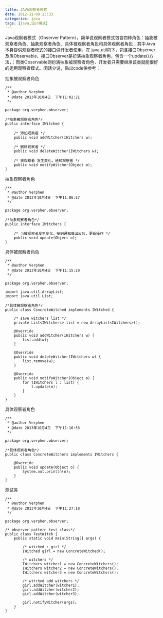 ```yaml
---
title: JAVA观察者模式
date: 2012-11-08 23:33
categories: java
tags: [java,设计模式]
---
```

Java观察者模式（Observer Pattern），简单说观察者模式包含四种角色：抽象被观察者角色、抽象观察者角色、具体被观察者角色和具体观察者角色；其中Java本身提供观察者模式的接口供开发者使用，在 java.util包下，包含接口Observer及类Observable，接口Observer是扮演抽象观察者角色，包含一个update()方法，；而类Observable则扮演抽象被观察者角色，开发者只需要继承该类就能很好的运用观察者模式。闲话少说，贴出code供参考：

抽象被观察者角色
<!--lang:java--> 
	/** 
	 * @author Verphen 
	 * @date 2013年10月4日  下午11:02:21 
	 */  
	  
	package org.verphen.observer;  
	  
	/*抽象被观察者角色*/  
	public interface IWitched {  
	  
	    /* 添加观察者 */  
	    public void addWitcher(IWitchers w);  
	  
	    /* 删除观察者 */  
	    public void deleteWitcher(IWitchers w);  
	  
	    /* 被观察者 发生变化，通知观察者 */  
	    public void notifyWitcher(Object o);  
	}  
抽象观察者角色
<!--lang:java-->
	/** 
	 * @author Verphen 
	 * @date 2013年10月4日  下午11:06:57 
	 */  
	  
	package org.verphen.observer;  
	  
	/*抽象观察者角色*/  
	public interface IWitchers {  
	  
	    /* 当被观察者发生变化，接到通知做出反应，更新操作 */  
	    public void update(Object o);  
	}  
具体被观察者角色
<!--lang:java-->
	/** 
	 * @author Verphen 
	 * @date 2013年10月4日  下午11:15:20 
	 */  
	  
	package org.verphen.observer;  
	  
	import java.util.ArrayList;  
	import java.util.List;  
	  
	/*具体被观察者角色*/  
	public class ConcreteWitched implements IWitched {  
	  
	    /* save witchers list */  
	    private List<IWitchers> list = new ArrayList<IWitchers>();  
	  
	    @Override  
	    public void addWitcher(IWitchers w) {  
	        list.add(w);  
	    }  
	  
	    @Override  
	    public void deleteWitcher(IWitchers w) {  
	        list.remove(w);  
	    }  
	  
	    @Override  
	    public void notifyWitcher(Object o) {  
	        for (IWitchers l : list) {  
	            l.update(o);  
	        }  
	    }  
	}  
具体观察者角色
<!--lang:java-->
	/** 
	 * @author Verphen 
	 * @date 2013年10月4日  下午11:16:56 
	 */  
	  
	package org.verphen.observer;  
	  
	/*具体观察者角色*/  
	public class ConcreteWitchers implements IWitchers {  
	  
	    @Override  
	    public void update(Object o) {  
	        System.out.println(o);  
	    }  
	}  
测试类
<!--lang:java-->
	/** 
	 * @author Verphen 
	 * @date 2013年10月4日  下午11:27:18 
	 */  
	  
	package org.verphen.observer;  
	  
	/* observer pattern test class*/  
	public class TestWitch {  
	    public static void main(String[] args) {  
	  
	        /* witched : girl */  
	        IWitched girl = new ConcreteWitched();  
	  
	        /* witchers */  
	        IWitchers witcher1 = new ConcreteWitchers();  
	        IWitchers witcher2 = new ConcreteWitchers();  
	        IWitchers witcher3 = new ConcreteWitchers();  
	  
	        /* witched add witchers */  
	        girl.addWitcher(witcher1);  
	        girl.addWitcher(witcher2);  
	        girl.addWitcher(witcher3);  
	  
	        girl.notifyWitcher(args);  
	    }  
	}  